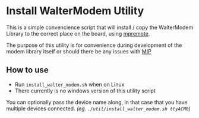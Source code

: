 # Install WalterModem Utility

This is a simple convencience script that will install / copy
the WalterModem Library to the correct place on the board, using
[mpremote](https://docs.micropython.org/en/latest/reference/mpremote.html).

The purpose of this utility is for convenience during development
of the modem library itself or should there be any issues with
[MIP](https://docs.micropython.org/en/latest/reference/packages.html)

## How to use

- Run `install_walter_modem.sh` when on Linux
- There currently is no windows version of this utility script

You can optionally pass the device name along,
in that case that you have multiple devices connected.
_(eg. `./util/install_walter_modem.sh ttyACM0`)_

